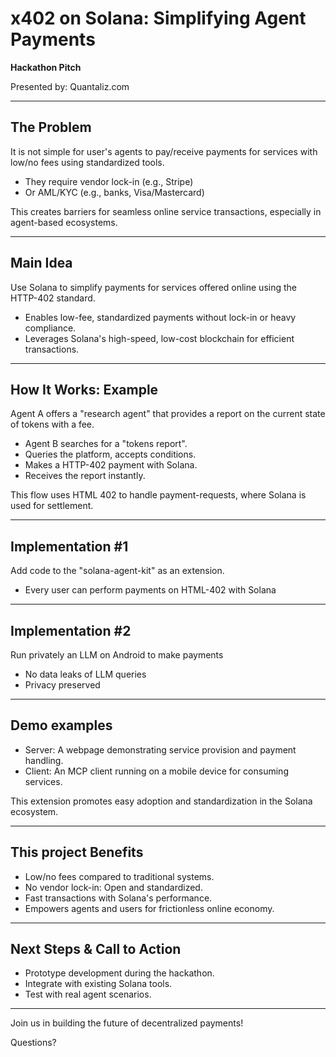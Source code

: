# x402 on Solana: Simplifying Agent Payments

**Hackathon Pitch**

Presented by: Quantaliz.com

------

## The Problem

It is not simple for user's agents to pay/receive payments for services with low/no fees using standardized tools.

- They require vendor lock-in (e.g., Stripe)
- Or AML/KYC (e.g., banks, Visa/Mastercard)

This creates barriers for seamless online service transactions, especially in agent-based ecosystems.

------

## Main Idea

Use Solana to simplify payments for services offered online using the HTTP-402 standard.

- Enables low-fee, standardized payments without lock-in or heavy compliance.
- Leverages Solana's high-speed, low-cost blockchain for efficient transactions.

------

## How It Works: Example

Agent A offers a "research agent" that provides a report on the current state of tokens with a fee.

- Agent B searches for a "tokens report".
- Queries the platform, accepts conditions.
- Makes a HTTP-402 payment with Solana.
- Receives the report instantly.

This flow uses HTML 402 to handle payment-requests, where Solana is used for settlement.

------

## Implementation #1

Add code to the "solana-agent-kit" as an extension.

- Every user can perform payments on HTML-402 with Solana

------

## Implementation #2

Run privately an LLM on Android to make payments

- No data leaks of LLM queries
- Privacy preserved

------

## Demo examples

- Server: A webpage demonstrating service provision and payment handling.
- Client: An MCP client running on a mobile device for consuming services.

This extension promotes easy adoption and standardization in the Solana ecosystem.

------

## This project Benefits

- Low/no fees compared to traditional systems.
- No vendor lock-in: Open and standardized.
- Fast transactions with Solana's performance.
- Empowers agents and users for frictionless online economy.

------

## Next Steps & Call to Action

- Prototype development during the hackathon.
- Integrate with existing Solana tools.
- Test with real agent scenarios.

------

Join us in building the future of decentralized payments!

Questions?